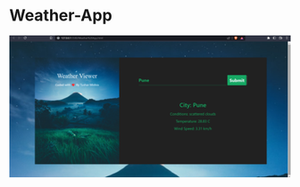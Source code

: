 # Weather-App
![Logo](https://github.com/Frs2304/Weather-App/blob/main/Weather-App%20JavaScript%20Screenshot.png?raw=true) 
